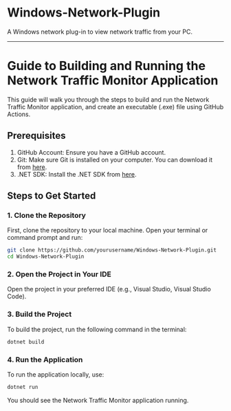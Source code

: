 # Windows-Network-Plugin
A Windows network plug-in to view network traffic from your PC.

---

# Guide to Building and Running the Network Traffic Monitor Application

This guide will walk you through the steps to build and run the Network Traffic Monitor application, and create an executable (.exe) file using GitHub Actions.
## Prerequisites

1. GitHub Account: Ensure you have a GitHub account.
2. Git: Make sure Git is installed on your computer. You can download it from [here](https://git-scm.com/downloads).
3. .NET SDK: Install the .NET SDK from [here](https://dotnet.microsoft.com/en-us/download).

## Steps to Get Started
### 1. Clone the Repository

First, clone the repository to your local machine. Open your terminal or command prompt and run:

```bash
git clone https://github.com/yourusername/Windows-Network-Plugin.git
cd Windows-Network-Plugin
```

### 2. Open the Project in Your IDE

Open the project in your preferred IDE (e.g., Visual Studio, Visual Studio Code).
### 3. Build the Project

To build the project, run the following command in the terminal:
```bash
dotnet build
```

### 4. Run the Application

To run the application locally, use:
```bash
dotnet run
```

You should see the Network Traffic Monitor application running.